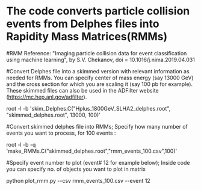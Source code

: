 # The code converts particle collision events from Delphes files into Rapidity Mass Matrices(RMMs)
#RMM Reference: "Imaging particle collision data for event classification using machine learning", by S.V. Chekanov, doi = 10.1016/j.nima.2019.04.031

#Convert Delphes file into a skimmed version with relevant information as needed for RMMs. You can specify center of mass energy (say 13000 GeV) and the cross section for which you are scaling it (say 100 pb for example). These skimmed files can also be used in the ADFilter website (https://mc.hep.anl.gov/adfilter).

root -l -b 'skim_Delphes.C("Hplus_1800GeV_SLHA2_delphes.root", "skimmed_delphes.root", 13000, 100)'

#Convert skimmed delphes file into RMMs; Specify how many number of events you want to process, for 100 events :

root -l -b -q 'make_RMMs.C("skimmed_delphes.root","rmm_events_100.csv",100)'

#Specify event number to plot (event# 12 for example below); Inside code you can specify no. of objects you want to plot in matrix

python plot_rmm.py --csv rmm_events_100.csv --event 12
